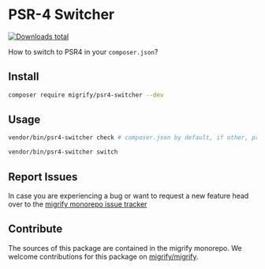 # PSR-4 Switcher

[![Downloads total](https://img.shields.io/packagist/dt/migrify/psr4-switcher.svg?style=flat-square)](https://packagist.org/packages/migrify/psr4-switcher/stats)

How to switch to PSR4 in your `composer.json`?

## Install

```bash
composer require migrify/psr4-switcher --dev
```

## Usage

```bash
vendor/bin/psr4-switcher check # composer.json by default, if other, provide as arguments
```

```bash
vendor/bin/psr4-switcher switch
```

## Report Issues

In case you are experiencing a bug or want to request a new feature head over to the [migrify monorepo issue tracker](https://github.com/migrify/migrify/issues)

## Contribute

The sources of this package are contained in the migrify monorepo. We welcome contributions for this package on [migrify/migrify](https://github.com/migrify/migrify).
